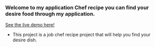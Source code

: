 ### Welcome to my application Chef recipe you can find your desire food through my application.
[See the live demo here!](https://stellar-kulfi-9c0b0b.netlify.app/)

* This project is a job chef recipe project that will help you find your desire dish.